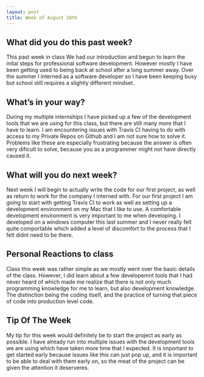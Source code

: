 ```yaml
---
layout: post
title: Week of August 28th
---
```


## What did you do this past week?

This past week in class We had our introduction and begun to learn the inital steps for professional software development. However mostly I have been getting used to being back at school after a long summer away. Over the summer I interned as a software developer so I have been keeping busy but school still requires a slightly different mindset.

## What’s in your way?

During my multiple internships I have picked up a few of the development tools that we are using for this class, but there are still many more that I have to learn. I am encountering issues with Travis CI having to do with access to my Private Repos on Github and I am not sure how to solve it. Problems like these are especially frustrating because the answer is often very dificult to solve, because you as a programmer might not have directly caused it.

## What will you do next week?

Next week I will begin to actually write the code for our first project, as well as return to work for the company I interned with. For our first project I am going to start with getting Travis CI to work as well as setting up a development environment on my Mac that I like to use. A comfortable development environment is very important to me when developing. I developed on a windows computer this last summer and I never really felt quite comportable which added a level of discomfort to the process that I felt didnt need to be there.

## Personal Reactions to class

Class this week was rather simple as we mostly went over the basic details of the class. However, I did learn about a few developemnt tools that I had never heard of which made me realize that there is not only much programming knowledge for me to learn, but also development knowledge. The distinction being the coding itself, and the practice of turning that piece of code into production level code.

## Tip Of The Week

My tip for this week would definitely be to start the project as early as possible. I have already run into multiple issues with the development tools we are using which have taken more time that I expected. It is important to get started early because issues like this can just pop up, and it is important to be able to deal with them early on, so the meat of the project can be given the attention it deserveres.

